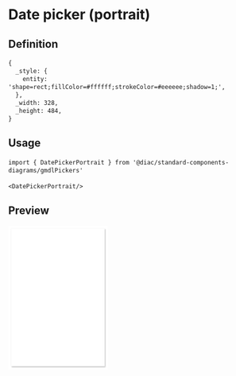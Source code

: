 # Date picker (portrait)

## Definition

```
{
  _style: { 
    entity: 'shape=rect;fillColor=#ffffff;strokeColor=#eeeeee;shadow=1;',
  },
  _width: 328,
  _height: 484,
}
```

## Usage

```
import { DatePickerPortrait } from '@diac/standard-components-diagrams/gmdlPickers'

<DatePickerPortrait/>
```

## Preview

<img src="./date-picker-portrait.png" width="200"/>
